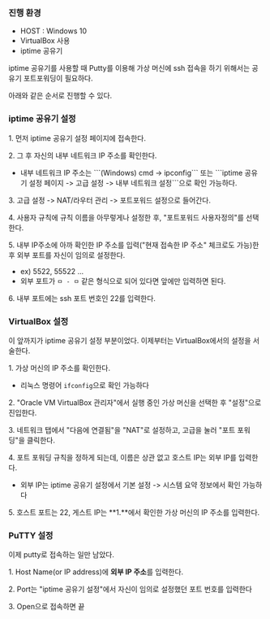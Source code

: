 ### 진행 환경

-   HOST : Windows 10
-   VirtualBox 사용
-   iptime 공유기

iptime 공유기를 사용할 때 Putty를 이용해 가상 머신에 ssh 접속을 하기 위해서는 공유기 포트포워딩이 필요하다.

아래와 같은 순서로 진행할 수 있다.  


### iptime 공유기 설정

1\. 먼저 iptime 공유기 설정 페이지에 접속한다.

2\. 그 후 자신의 내부 네트워크 IP 주소를 확인한다.

-   내부 네트워크 IP 주소는 \`\`\`(Windows) cmd -> ipconfig\`\`\` 또는 \`\`\`iptime 공유기 설정 페이지 -> 고급 설정 -> 내부 네트워크 설정\`\`\`으로 확인 가능하다.

3\. 고급 설정 -> NAT/라우터 관리 -> 포트포워드 설정으로 들어간다.

4\. 사용자 규칙에 규칙 이름을 아무렇게나 설정한 후, "포트포워드 사용자정의"를 선택한다.

5\. 내부 IP주소에 아까 확인한 IP 주소를 입력("현재 접속한 IP 주소" 체크로도 가능)한 후 외부 포트를 자신이 임의로 설정한다.

-   ex) 5522, 55522 ...
-   외부 포트가 `ㅁ - ㅁ` 같은 형식으로 되어 있다면 앞에만 입력하면 된다.

6\. 내부 포트에는 ssh 포트 번호인 22를 입력한다.  


### VirtualBox 설정

이 앞까지가 iptime 공유기 설정 부분이었다. 이제부터는 VirtualBox에서의 설정을 서술한다.

1\. 가상 머신의 IP 주소를 확인한다.

-   리눅스 명령어 `ifconfig`으로 확인 가능하다

2\. "Oracle VM VirtualBox 관리자"에서 실행 중인 가상 머신을 선택한 후 "설정"으로 진입한다.

3\. 네트워크 탭에서 "다음에 연결됨"을 "NAT"로 설정하고, 고급을 눌러 "포트 포워딩"을 클릭한다.

4\. 포트 포워딩 규칙을 정하게 되는데, 이름은 상관 없고 호스트 IP는 외부 IP를 입력한다.

-   외부 IP는 iptime 공유기 설정에서 기본 설정 -> 시스템 요약 정보에서 확인 가능하다

5\. 호스트 포트는 22, 게스트 IP는 **1.**에서 확인한 가상 머신의 IP 주소를 입력한다.  


### PuTTY 설정

이제 putty로 접속하는 일만 남았다.

1\. Host Name(or IP address)에 **외부 IP 주소**를 입력한다.

2\. Port는 "iptime 공유기 설정"에서 자신이 임의로 설정했던 포트 번호를 입력한다

3\. Open으로 접속하면 끝
